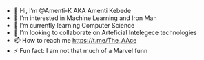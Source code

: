 - 👋 Hi, I’m @Amenti-K AKA Amenti Kebede
- 👀 I’m interested in Machine Learning and Iron Man
- 🌱 I’m currently learning Computer Science
- 💞️ I’m looking to collaborate on Arteficial Intelegece technologies
- 📫 How to reach me https://t.me/The_AAce
- ⚡ Fun fact: I am not that much of a Marvel funn

<!---
Amenti-K/Amenti-K is a ✨ special ✨ repository because its `README.md` (this file) appears on your GitHub profile.
You can click the Preview link to take a look at your changes.
--->
